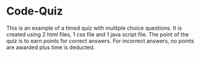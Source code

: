 # Code-Quiz

This is an example of a timed quiz with mulitple choice questions.  It is created using 2 html files, 1 css file and 1 java script file.  The point of the quiz is to earn points for correct answers.  For incorrect answers, no points are awarded plus time is deducted.  

